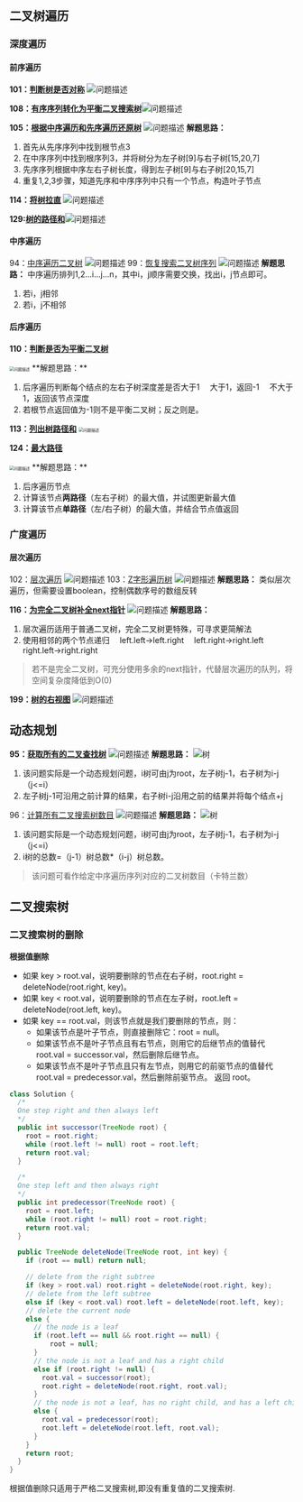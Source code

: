 ## 二叉树遍历
### 深度遍历
#### 前序遍历
**101：[判断树是否对称](https://leetcode.com/problems/symmetric-tree/)**
![问题描述](https://img-blog.csdnimg.cn/2020120712332730.png?x-oss-process=image/watermark,type_ZmFuZ3poZW5naGVpdGk,shadow_10,text_aHR0cHM6Ly9ibG9nLmNzZG4ubmV0L0F0aGF6ZW1lbnQ=,size_16,color_FFFFFF,t_70)

**108：[有序序列转化为平衡二叉搜索树](https://leetcode.com/problems/convert-sorted-array-to-binary-search-tree/)**![问题描述](https://img-blog.csdnimg.cn/20201207123651836.png?x-oss-process=image/watermark,type_ZmFuZ3poZW5naGVpdGk,shadow_10,text_aHR0cHM6Ly9ibG9nLmNzZG4ubmV0L0F0aGF6ZW1lbnQ=,size_16,color_FFFFFF,t_70)

**105：[根据中序遍历和先序遍历还原树](https://leetcode.com/problems/construct-binary-tree-from-preorder-and-inorder-traversal/)**
![问题描述](https://img-blog.csdnimg.cn/20201207104405241.png?x-oss-process=image/watermark,type_ZmFuZ3poZW5naGVpdGk,shadow_10,text_aHR0cHM6Ly9ibG9nLmNzZG4ubmV0L0F0aGF6ZW1lbnQ=,size_16,color_FFFFFF,t_70)
**解题思路：**
1. 首先从先序序列中找到根节点3
2. 在中序序列中找到根序列3，并将树分为左子树[9]与右子树[15,20,7]
3. 先序序列根据中序左右子树长度，得到左子树[9]与右子树[20,15,7]
4. 重复1,2,3步骤，知道先序和中序序列中只有一个节点，构造叶子节点

**114：[将树拉直](https://leetcode.com/problems/flatten-binary-tree-to-linked-list/)**
![问题描述](https://img-blog.csdnimg.cn/20201208091145478.png?x-oss-process=image/watermark,type_ZmFuZ3poZW5naGVpdGk,shadow_10,text_aHR0cHM6Ly9ibG9nLmNzZG4ubmV0L0F0aGF6ZW1lbnQ=,size_16,color_FFFFFF,t_70)

**129:[树的路径和](https://leetcode.com/problems/sum-root-to-leaf-numbers/)**![问题描述](https://img-blog.csdnimg.cn/20201209104315304.png?x-oss-process=image/watermark,type_ZmFuZ3poZW5naGVpdGk,shadow_10,text_aHR0cHM6Ly9ibG9nLmNzZG4ubmV0L0F0aGF6ZW1lbnQ=,size_16,color_FFFFFF,t_70)


#### 中序遍历
94：[中序遍历二叉树](https://leetcode.com/problems/binary-tree-inorder-traversal/)
![问题描述](https://img-blog.csdnimg.cn/20201207084045890.png?x-oss-process=image/watermark,type_ZmFuZ3poZW5naGVpdGk,shadow_10,text_aHR0cHM6Ly9ibG9nLmNzZG4ubmV0L0F0aGF6ZW1lbnQ=,size_16,color_FFFFFF,t_70)
99：[恢复搜索二叉树序列](https://leetcode.com/problems/recover-binary-search-tree/)
![问题描述](https://img-blog.csdnimg.cn/20201207100057222.png?x-oss-process=image/watermark,type_ZmFuZ3poZW5naGVpdGk,shadow_10,text_aHR0cHM6Ly9ibG9nLmNzZG4ubmV0L0F0aGF6ZW1lbnQ=,size_16,color_FFFFFF,t_70)
**解题思路：**
中序遍历排列1,2...i...j...n，其中i，j顺序需要交换，找出i，j节点即可。
1. 若i，j相邻
2. 若i，j不相邻
#### 后序遍历

**110：[判断是否为平衡二叉树](https://leetcode.com/problems/balanced-binary-tree/)**

<img src="https://img-blog.csdnimg.cn/20201207125110563.png?x-oss-process=image/watermark,type_ZmFuZ3poZW5naGVpdGk,shadow_10,text_aHR0cHM6Ly9ibG9nLmNzZG4ubmV0L0F0aGF6ZW1lbnQ=,size_16,color_FFFFFF,t_70" alt="问题描述" style="zoom:50%;" />
**解题思路：**

 1. 后序遍历判断每个结点的左右子树深度差是否大于1
    &emsp;大于1，返回-1
    &emsp;不大于1，返回该节点深度
  2. 若根节点返回值为-1则不是平衡二叉树；反之则是。

 **113：[列出树路径和](https://leetcode.com/problems/path-sum-ii/)**
<img src="https://img-blog.csdnimg.cn/20201208085430690.png?x-oss-process=image/watermark,type_ZmFuZ3poZW5naGVpdGk,shadow_10,text_aHR0cHM6Ly9ibG9nLmNzZG4ubmV0L0F0aGF6ZW1lbnQ=,size_16,color_FFFFFF,t_70" alt="问题描述" style="zoom:50%;" />



**124：[最大路径](https://leetcode.com/problems/binary-tree-maximum-path-sum/)**

<img src="https://img-blog.csdnimg.cn/20201208084318943.png?x-oss-process=image/watermark,type_ZmFuZ3poZW5naGVpdGk,shadow_10,text_aHR0cHM6Ly9ibG9nLmNzZG4ubmV0L0F0aGF6ZW1lbnQ=,size_16,color_FFFFFF,t_70" alt="问题描述" style="zoom:50%;" />
**解题思路：**

1. 后序遍历节点
2. 计算该节点**两路径**（左右子树）的最大值，并试图更新最大值
3. 计算该节点**单路径**（左/右子树）的最大值，并结合节点值返回

### 广度遍历
#### 层次遍历
102：[层次遍历](https://leetcode.com/problems/binary-tree-level-order-traversal/)
![问题描述](https://img-blog.csdnimg.cn/20201207101251141.png?x-oss-process=image/watermark,type_ZmFuZ3poZW5naGVpdGk,shadow_10,text_aHR0cHM6Ly9ibG9nLmNzZG4ubmV0L0F0aGF6ZW1lbnQ=,size_16,color_FFFFFF,t_70)
103：[Z字形遍历树](https://leetcode.com/problems/binary-tree-zigzag-level-order-traversal/)
![问题描述](https://img-blog.csdnimg.cn/20201207101725645.png?x-oss-process=image/watermark,type_ZmFuZ3poZW5naGVpdGk,shadow_10,text_aHR0cHM6Ly9ibG9nLmNzZG4ubmV0L0F0aGF6ZW1lbnQ=,size_16,color_FFFFFF,t_70)
**解题思路：**
类似层次遍历，但需要设置boolean，控制偶数序号的数组反转

**116：[为完全二叉树补全next指针](https://leetcode.com/problems/populating-next-right-pointers-in-each-node/)**
![问题描述](https://img-blog.csdnimg.cn/20201208093144422.png?x-oss-process=image/watermark,type_ZmFuZ3poZW5naGVpdGk,shadow_10,text_aHR0cHM6Ly9ibG9nLmNzZG4ubmV0L0F0aGF6ZW1lbnQ=,size_16,color_FFFFFF,t_70)
**解题思路：**

 1. 层次遍历适用于普通二叉树，完全二叉树更特殊，可寻求更简解法
 2. 使用相邻的两个节点递归
 &emsp;left.left->left.right
 &emsp;left.right->right.left
 &emsp;right.left->right.right


> 若不是完全二叉树，可充分使用多余的next指针，代替层次遍历的队列，将空间复杂度降低到O(0)

**199：[树的右视图](https://leetcode.com/problems/binary-tree-right-side-view/)**
![问题描述](https://img-blog.csdnimg.cn/20201210082745736.png?x-oss-process=image/watermark,type_ZmFuZ3poZW5naGVpdGk,shadow_10,text_aHR0cHM6Ly9ibG9nLmNzZG4ubmV0L0F0aGF6ZW1lbnQ=,size_16,color_FFFFFF,t_70)


## 动态规划
**95：[获取所有的二叉查找树](https://leetcode.com/problems/unique-binary-search-trees-ii/)**
![问题描述](https://img-blog.csdnimg.cn/20201207084850597.png?x-oss-process=image/watermark,type_ZmFuZ3poZW5naGVpdGk,shadow_10,text_aHR0cHM6Ly9ibG9nLmNzZG4ubmV0L0F0aGF6ZW1lbnQ=,size_16,color_FFFFFF,t_70)
**解题思路：**
 ![树](https://img-blog.csdnimg.cn/20201207085505821.png#pic_center)

1)	该问题实际是一个动态规划问题，i树可由j为root，左子树j-1，右子树为i-j（j<=i）
2)	左子树j-1可沿用之前计算的结果，右子树i-j沿用之前的结果并将每个结点+j

96：[计算所有二叉搜索树数目](https://leetcode.com/problems/unique-binary-search-trees/)
	![问题描述](https://img-blog.csdnimg.cn/2020120709135527.png?x-oss-process=image/watermark,type_ZmFuZ3poZW5naGVpdGk,shadow_10,text_aHR0cHM6Ly9ibG9nLmNzZG4ubmV0L0F0aGF6ZW1lbnQ=,size_16,color_FFFFFF,t_70)
**解题思路：**
 ![树](https://img-blog.csdnimg.cn/20201207085505821.png#pic_center)

1)	该问题实际是一个动态规划问题，i树可由j为root，左子树j-1，右子树为i-j（j<=i）
2)	i树的总数=（j-1）树总数*（i-j）树总数。

> 该问题可看作给定中序遍历序列对应的二叉树数目（卡特兰数）

## 二叉搜索树

### 二叉搜索树的删除

**根据值删除**

- 如果 key > root.val，说明要删除的节点在右子树，root.right = deleteNode(root.right, key)。
- 如果 key < root.val，说明要删除的节点在左子树，root.left = deleteNode(root.left, key)。
- 如果 key == root.val，则该节点就是我们要删除的节点，则：
  - 如果该节点是叶子节点，则直接删除它：root = null。
  - 如果该节点不是叶子节点且有右节点，则用它的后继节点的值替代 root.val = successor.val，然后删除后继节点。
  - 如果该节点不是叶子节点且只有左节点，则用它的前驱节点的值替代 root.val = predecessor.val，然后删除前驱节点。
    返回 root。

```java
class Solution {
  /*
  One step right and then always left
  */
  public int successor(TreeNode root) {
    root = root.right;
    while (root.left != null) root = root.left;
    return root.val;
  }

  /*
  One step left and then always right
  */
  public int predecessor(TreeNode root) {
    root = root.left;
    while (root.right != null) root = root.right;
    return root.val;
  }

  public TreeNode deleteNode(TreeNode root, int key) {
    if (root == null) return null;

    // delete from the right subtree
    if (key > root.val) root.right = deleteNode(root.right, key);
    // delete from the left subtree
    else if (key < root.val) root.left = deleteNode(root.left, key);
    // delete the current node
    else {
      // the node is a leaf
      if (root.left == null && root.right == null) {
          root = null;
      } 
      // the node is not a leaf and has a right child
      else if (root.right != null) {
        root.val = successor(root);
        root.right = deleteNode(root.right, root.val);
      }
      // the node is not a leaf, has no right child, and has a left child    
      else {
        root.val = predecessor(root);
        root.left = deleteNode(root.left, root.val);
      }
    }
    return root;
  }
}
```

根据值删除只适用于严格二叉搜索树,即没有重复值的二叉搜索树.
